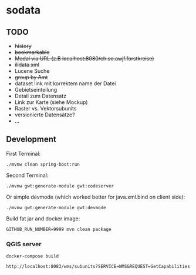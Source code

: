 # sodata

## TODO
- ~~history~~
- ~~bookmarkable~~
- ~~Modal via URL (z.B localhost:8080/ch.so.awjf.forstkreise)~~
- ~~ilidata.xml~~
- Lucene Suche
- ~~group by Amt~~
- dataset link mit korrektem name der Datei
- Gebietseinteilung
- Detail zum Datensatz
- Link zur Karte (siehe Mockup)
- Raster vs. Vektorsubunits
- versionierte Datensätze?
- ...

## Development

First Terminal:
```
./mvnw clean spring-boot:run
```

Second Terminal:
```
./mvnw gwt:generate-module gwt:codeserver
```

Or simple devmode (which worked better for java.xml.bind on client side):
```
./mvnw gwt:generate-module gwt:devmode 
```

Build fat jar and docker image:
```
GITHUB_RUN_NUMBER=9999 mvn clean package
```


### QGIS server
```
docker-compose build
```

```
http://localhost:8083/wms/subunits?SERVICE=WMS&REQUEST=GetCapabilities
```